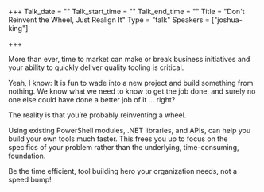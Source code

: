 +++
Talk_date = ""
Talk_start_time = ""
Talk_end_time = ""
Title = "Don't Reinvent the Wheel, Just Realign It"
Type = "talk"
Speakers = ["joshua-king"]

+++

More than ever, time to market can make or break business initiatives and your ability to quickly deliver quality tooling is critical.

Yeah, I know: It is fun to wade into a new project and build something from nothing. We know what we need to know to get the job done, and surely no one else could have done a better job of it … right?

The reality is that you’re probably reinventing a wheel.

Using existing PowerShell modules, .NET libraries, and APIs, can help you build your own tools much faster. This frees you up to focus on the specifics of your problem rather than the underlying, time-consuming, foundation.

Be the time efficient, tool building hero your organization needs, not a speed bump!